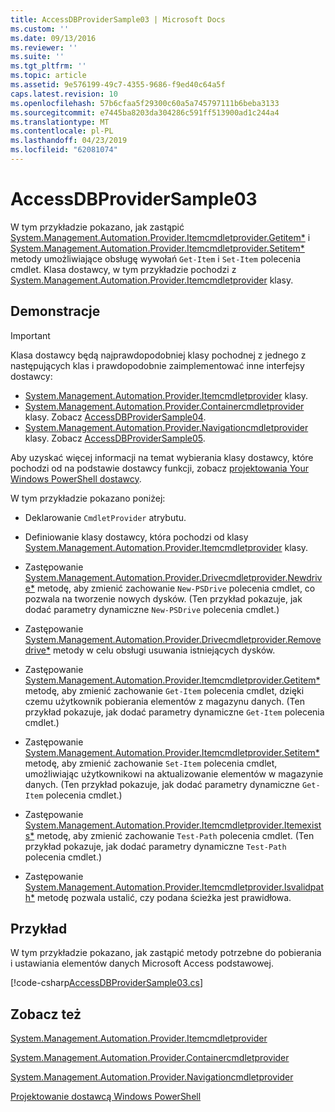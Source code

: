 ```yaml
---
title: AccessDBProviderSample03 | Microsoft Docs
ms.custom: ''
ms.date: 09/13/2016
ms.reviewer: ''
ms.suite: ''
ms.tgt_pltfrm: ''
ms.topic: article
ms.assetid: 9e576199-49c7-4355-9686-f9ed40c64a5f
caps.latest.revision: 10
ms.openlocfilehash: 57b6cfaa5f29300c60a5a745797111b6beba3133
ms.sourcegitcommit: e7445ba8203da304286c591ff513900ad1c244a4
ms.translationtype: MT
ms.contentlocale: pl-PL
ms.lasthandoff: 04/23/2019
ms.locfileid: "62081074"
---
```

# <a name="accessdbprovidersample03"></a>AccessDBProviderSample03

W tym przykładzie pokazano, jak zastąpić [System.Management.Automation.Provider.Itemcmdletprovider.Getitem*](/dotnet/api/System.Management.Automation.Provider.ItemCmdletProvider.GetItem) i [System.Management.Automation.Provider.Itemcmdletprovider.Setitem*](/dotnet/api/System.Management.Automation.Provider.ItemCmdletProvider.SetItem) metody umożliwiające obsługę wywołań `Get-Item` i `Set-Item` polecenia cmdlet. Klasa dostawcy, w tym przykładzie pochodzi z [System.Management.Automation.Provider.Itemcmdletprovider](/dotnet/api/System.Management.Automation.Provider.ItemCmdletProvider) klasy.

## <a name="demonstrates"></a>Demonstracje

> [!IMPORTANT]
> Klasa dostawcy będą najprawdopodobniej klasy pochodnej z jednego z następujących klas i prawdopodobnie zaimplementować inne interfejsy dostawcy:
>
> -   [System.Management.Automation.Provider.Itemcmdletprovider](/dotnet/api/System.Management.Automation.Provider.ItemCmdletProvider) klasy.
> -   [System.Management.Automation.Provider.Containercmdletprovider](/dotnet/api/System.Management.Automation.Provider.ContainerCmdletProvider) klasy. Zobacz [AccessDBProviderSample04](./accessdbprovidersample04.md).
> -   [System.Management.Automation.Provider.Navigationcmdletprovider](/dotnet/api/System.Management.Automation.Provider.NavigationCmdletProvider) klasy. Zobacz [AccessDBProviderSample05](./accessdbprovidersample05.md).
>
> Aby uzyskać więcej informacji na temat wybierania klasy dostawcy, które pochodzi od na podstawie dostawcy funkcji, zobacz [projektowania Your Windows PowerShell dostawcy](./provider-types.md).

W tym przykładzie pokazano poniżej:

- Deklarowanie `CmdletProvider` atrybutu.

- Definiowanie klasy dostawcy, która pochodzi od klasy [System.Management.Automation.Provider.Itemcmdletprovider](/dotnet/api/System.Management.Automation.Provider.ItemCmdletProvider) klasy.

- Zastępowanie [System.Management.Automation.Provider.Drivecmdletprovider.Newdrive*](/dotnet/api/System.Management.Automation.Provider.DriveCmdletProvider.NewDrive) metodę, aby zmienić zachowanie `New-PSDrive` polecenia cmdlet, co pozwala na tworzenie nowych dysków. (Ten przykład pokazuje, jak dodać parametry dynamiczne `New-PSDrive` polecenia cmdlet.)

- Zastępowanie [System.Management.Automation.Provider.Drivecmdletprovider.Removedrive*](/dotnet/api/System.Management.Automation.Provider.DriveCmdletProvider.RemoveDrive) metody w celu obsługi usuwania istniejących dysków.

- Zastępowanie [System.Management.Automation.Provider.Itemcmdletprovider.Getitem*](/dotnet/api/System.Management.Automation.Provider.ItemCmdletProvider.GetItem) metodę, aby zmienić zachowanie `Get-Item` polecenia cmdlet, dzięki czemu użytkownik pobierania elementów z magazynu danych. (Ten przykład pokazuje, jak dodać parametry dynamiczne `Get-Item` polecenia cmdlet.)

- Zastępowanie [System.Management.Automation.Provider.Itemcmdletprovider.Setitem*](/dotnet/api/System.Management.Automation.Provider.ItemCmdletProvider.SetItem) metodę, aby zmienić zachowanie `Set-Item` polecenia cmdlet, umożliwiając użytkownikowi na aktualizowanie elementów w magazynie danych. (Ten przykład pokazuje, jak dodać parametry dynamiczne `Get-Item` polecenia cmdlet.)

- Zastępowanie [System.Management.Automation.Provider.Itemcmdletprovider.Itemexists*](/dotnet/api/System.Management.Automation.Provider.ItemCmdletProvider.ItemExists) metodę, aby zmienić zachowanie `Test-Path` polecenia cmdlet. (Ten przykład pokazuje, jak dodać parametry dynamiczne `Test-Path` polecenia cmdlet.)

- Zastępowanie [System.Management.Automation.Provider.Itemcmdletprovider.Isvalidpath*](/dotnet/api/System.Management.Automation.Provider.ItemCmdletProvider.IsValidPath) metodę pozwala ustalić, czy podana ścieżka jest prawidłowa.

## <a name="example"></a>Przykład

W tym przykładzie pokazano, jak zastąpić metody potrzebne do pobierania i ustawiania elementów danych Microsoft Access podstawowej.

[!code-csharp[AccessDBProviderSample03.cs](../../powershell-sdk-samples/SDK-2.0/csharp/AccessDBProviderSample06/AccessDBProviderSample06.cs#L11-L976 "AccessDBProviderSample03.cs")]

## <a name="see-also"></a>Zobacz też

[System.Management.Automation.Provider.Itemcmdletprovider](/dotnet/api/System.Management.Automation.Provider.ItemCmdletProvider)

[System.Management.Automation.Provider.Containercmdletprovider](/dotnet/api/System.Management.Automation.Provider.ContainerCmdletProvider)

[System.Management.Automation.Provider.Navigationcmdletprovider](/dotnet/api/System.Management.Automation.Provider.NavigationCmdletProvider)

[Projektowanie dostawcą Windows PowerShell](./provider-types.md)
